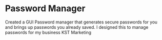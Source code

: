 # Password Manager
 Created a GUI Password manager that generates secure passwords for you and brings up passwords you already saved. I designed this to manage passwords for my business KST Marketing
